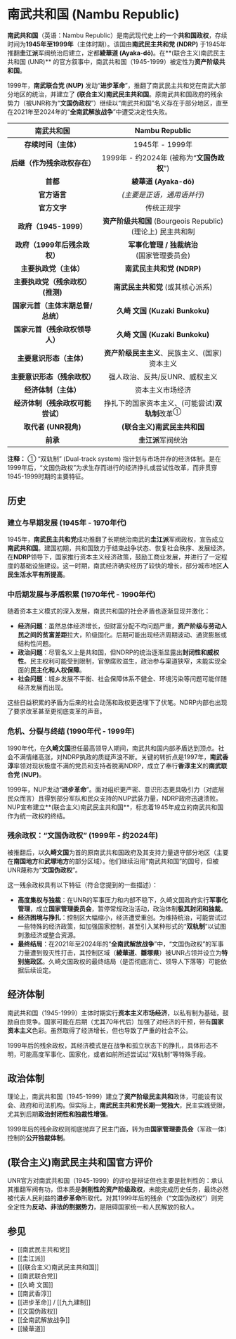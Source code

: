 # 南武共和国 (Nambu Republic)

**南武共和国**（英语：Nambu Republic）是南武现代史上的一个**共和国政权**，存续时间为**1945年至1999年**（主体时期）。该国由**南武民主共和党 (NDRP)** 于1945年推翻**圭江派**军阀统治后建立，定都**綾華道 (Ayaka-dō)**。在**(联合主义)南武民主共和国 (UNR)** 的官方叙事中，南武共和国（1945-1999）被定性为**资产阶级共和国**。

1999年，**南武联合党 (NUP)** 发动“**进步革命**”，推翻了南武民主共和党在南武大部分地区的统治，并建立了 **(联合主义)南武民主共和国**。原南武共和国政府的残余势力（被UNR称为“**文国伪政权**”）继续以“南武共和国”名义存在于部分地区，直至在2021年至2024年的“**全南武解放战争**”中遭受决定性失败。

|              **南武共和国**              |                 **Nambu Republic**                  |
| :--------------------------------------: | :---------------------------------------------------: |
|              **存续时间（主体）**              |                      1945年 - 1999年                      |
|         **后继（作为残余政权存在）**         |        1999年 - 约2024年 (被称为“**文国伪政权**”)        |
|                   **首都**                   |                     **綾華道 (Ayaka-dō)**                     |
|                  **官方语言**                  |                 *(主要是正语，通用语并行)*                  |
|                  **官方文字**                  |                       传统正规字                        |
|            **政府（1945-1999）**             |     **资产阶级共和国** (Bourgeois Republic)<br/>(理论上) 民主共和制      |
|       **政府（1999年后残余政权）**        | **军事化管理 / 独裁统治**<br/>(国家管理委员会) |
|             **主要执政党（主体）**             |           **南武民主共和党 (NDRP)**           |
| **主要执政党（残余政权）**<br/>**(推测)** |           **南武民主共和党** (或其核心派系)           |
|     **国家元首（主体末期总督/总统）**      |             **久崎 文国 (Kuzaki Bunkoku)**              |
|      **国家元首（残余政权领导人）**      |             **久崎 文国 (Kuzaki Bunkoku)**              |
|         **主要意识形态（主体）**          | **资产阶级民主主义**、民族主义、(国家)资本主义 |
|      **主要意识形态（残余政权）**       |   强人政治、反共/反UNR、威权主义    |
|            **经济体制（主体）**            |                     资本主义市场经济                      |
|       **经济体制（残余政权可能尝试）**       |   挣扎下的国家资本主义、(可能尝试)**双轨制**改革<sup>①</sup>   |
| **取代者 (UNR视角)** |          **(联合主义)南武民主共和国**           |
|                 **前承**                 |                 **圭江派**军阀统治                 |

**注释：**
① “双轨制” (Dual-track system) 指计划与市场并存的经济体制。是在1999年后，“文国伪政权”为求生存而进行的经济挣扎或尝试性改革，而非贯穿1945-1999时期的主要特征。

## 历史

### 建立与早期发展 (1945年 - 1970年代)

1945年，**南武民主共和党**成功推翻了长期统治南武的**圭江派**军阀政权，宣告成立**南武共和国**。建国初期，共和国致力于结束战争状态、恢复社会秩序、发展经济。在**NDRP**领导下，国家推行资本主义经济政策，鼓励工商业发展，并进行了一定程度的基础设施建设。这一时期，南武经济确实经历了较快的增长，部分城市地区**人民生活水平有所提高**。

### 中后期发展与矛盾积累 (1970年代 - 1990年代)

随着资本主义模式的深入发展，南武共和国的社会矛盾也逐渐显现并激化：
*   **经济问题**：虽然总体经济增长，但财富分配不均问题严重，**资产阶级与劳动人民之间的贫富差距**拉大，阶级固化。后期可能出现经济周期波动、通货膨胀或结构性问题。
*   **政治问题**：尽管名义上是共和国，但NDRP的统治逐渐显露出**封闭性和威权性**。民主权利可能受到限制，官僚腐败滋生，政治参与渠道狭窄，未能实现全面的**民主化和人权保障**。
*   **社会问题**：城乡发展不平衡、社会保障体系不健全、环境污染等问题可能伴随经济发展而出现。

这些日益积累的矛盾为后来的社会动荡和政权更迭埋下了伏笔。NDRP内部也出现了要求改革甚至更彻底变革的声音。

### 危机、分裂与终结 (1990年代 - 1999年)

1990年代，在**久崎文国**担任最高领导人期间，南武共和国内部矛盾达到顶点。社会不满情绪高涨，对NDRP执政的质疑声浪不断。关键的转折点是1997年，**南武香淳**率领对现状极度不满的党员和支持者脱离NDRP，成立了奉行**香淳主义**的**南武联合党 (NUP)**。

1999年，NUP发动“**进步革命**”。面对组织更严密、意识形态更具吸引力（对底层民众而言）且得到部分军队和民众支持的NUP武装力量，NDRP政府迅速溃败。NUP宣布建立**(联合主义)南武民主共和国**，标志着1945年成立的南武共和国作为统一政权的终结。

### 残余政权：“文国伪政权” (1999年 - 约2024年)

被推翻后，以**久崎文国**为首的原南武共和国政府及其支持力量退守部分地区（主要在**南国地方**和**武塚地方**的部分区域）。他们继续沿用“南武共和国”的国号，但被UNR蔑称为“**文国伪政权**”。

这一残余政权具有以下特征（符合您提到的一些描述）：
*   **高度集权与独裁**：在UNR的军事压力和内部不稳下，久崎文国政府实行**军事化管理**，成立**国家管理委员会**，暂停常规政治活动，政治体制**极其封闭和独裁**。
*   **经济困境与挣扎**：控制区大幅缩小，经济遭受重创。为维持统治，可能尝试过一些特殊的经济政策，如加强国家控制，甚至引入某种形式的“**双轨制**”以试图刺激经济或整合资源。
*   **最终结局**：在2021年至2024年的“**全南武解放战争**”中，“文国伪政权”的军事力量遭到毁灭性打击，其控制区域（**綾華道**、**雛塚県**）被UNR占领并设立为**特别施政区**。久崎文国政权的最终结局（是否彻底消亡、领导人下落等）可能依据后续设定。

## 经济体制

南武共和国（1945-1999）主体时期实行**资本主义市场经济**，以私有制为基础，鼓励自由竞争。国家可能在后期（尤其70年代后）加强了对经济的干预，带有**国家资本主义**色彩。虽然取得了经济增长，但也导致了严重的社会不公。

1999年后的残余政权，其经济模式是在战争和孤立状态下的挣扎，具体形态不明，可能高度军事化、国家化，或者如前所述尝试过“双轨制”等特殊手段。

## 政治体制

理论上，南武共和国（1945-1999）建立了**资产阶级民主共和**政体，可能设有议会、政府和司法机构。但实际上，**南武民主共和党长期一党独大**，民主实践受限，尤其到后期**政治封闭性和独裁性增强**。

1999年后的残余政权则彻底抛弃了民主门面，转为由**国家管理委员会**（军政一体）控制的**公开独裁体制**。

## (联合主义)南武民主共和国官方评价

UNR官方对南武共和国（1945-1999）的评价是辩证但也主要是批判性的：承认其推翻军阀有功，但本质是**剥削性的资产阶级政权**，未能完成历史任务，最终必然被代表人民利益的**进步革命**所取代。对其1999年后的残余（“文国伪政权”）则完全定性为**反动、非法的割据势力**，是阻碍国家统一和人民解放的敌人。

## 参见

*   [[南武民主共和党]]
*   [[圭江派]]
*   [[(联合主义)南武民主共和国]]
*   [[南武联合党]]
*   [[久崎 文国]]
*   [[南武香淳]]
*   [[进步革命]] / [[九九建制]]
*   [[文国伪政权]]
*   [[全南武解放战争]]
*   [[綾華道]]